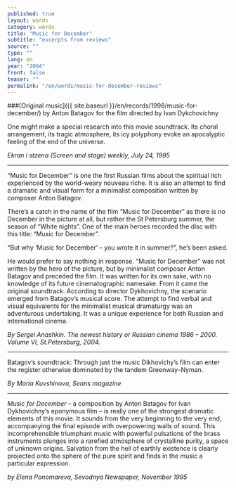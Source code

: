 ```yaml
---
published: true
layout: words
category: words
title: "Music for December"
subtitle: "excerpts from reviews"
source: ""
type: ""
lang: en
year: "2004"
front: false
teaser: ""
permalink: "/en/words/music-for-december-reviews"
---
```


###[Original music]({{ site.baseurl }}/en/records/1998/music-for-december/) by Anton Batagov for the film directed by Ivan Dykchovichny

One might make a special research into this movie soundtrack. Its choral arrangement, its tragic atmosphere, its icy polyphony evoke an apocalyptic feeling of the end of the universe.

_Ekran i stzena (Screen and stage) weekly, July 24, 1995_

***

“Music for December” is one the first Russian films about the spiritual itch experienced by the world-weary nouveau riche. It is also an attempt to find a dramatic and visual form for a minimalist composition written by composer Anton Batagov.

There’s a catch in the name of the film “Music for December” as there is no December in the picture at all, but rather the St Petersburg summer, the season of “White nights”. One of the main heroes recorded the disc with this title: “Music for December”.

“But why ‘Music for December’ – you wrote it in summer?”, he’s been asked.

He would prefer to say nothing in response. “Music for December” was not written by the hero of the picture, but by minimalist composer Anton Batagov and preceded the film. It was written for its own sake, with no knowledge of its future cinematographic namesake. From it came the original soundtrack. According to director Dykhovichny, the scenario emerged from Batagov’s musical score. The attempt to find verbal and visual equivalents for the minimalist musical dramaturgy was an adventurous undertaking. It was a unique experience for both Russian and international cinema.

_By Sergei Anashkin. The newest history or Russian cinema 1986 – 2000. Volume VI, St.Petersburg, 2004._

***

Batagov’s soundtrack: Through just the music Dikhovichy’s film can enter the register otherwise dominated by the tandem Greenway–Nyman.

_By Maria Kuvshinova, Seans magazine_

***

_Music for December_ – a composition by Anton Batagov for Ivan Dykhovichny’s eponymous film – is really one of the strongest dramatic elements of this movie. It sounds from the very beginning to the very end, accompanying the final episode with overpowering walls of sound. This incomprehensible triumphant music with powerful pulsations of the brass instruments plunges into a rarefied atmosphere of crystalline purity, a space of unknown origins. Salvation from the hell of earthly existence is clearly projected onto the sphere of the pure spirit and finds in the music a particular expression.

_by Elena Ponomareva, Sevodnya Newspaper, November 1995_